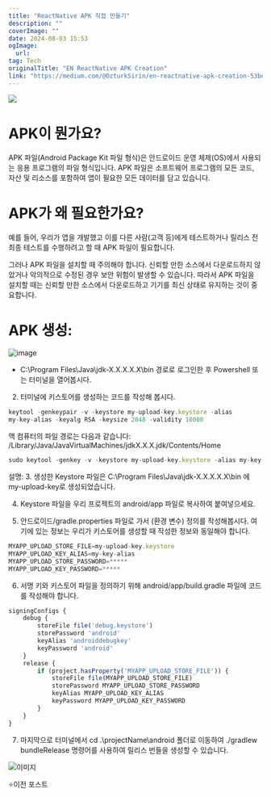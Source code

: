 ```yaml
---
title: "ReactNative APK 직접 만들기"
description: ""
coverImage: ""
date: 2024-08-03 15:53
ogImage: 
  url: 
tag: Tech
originalTitle: "EN ReactNative APK Creation"
link: "https://medium.com/@OzturkSirin/en-reactnative-apk-creation-53be8a14bed3"
---
```




<img src="/assets/img/ENReactNativeAPKCreation_0.png" />

# APK이 뭔가요?

APK 파일(Android Package Kit 파일 형식)은 안드로이드 운영 체제(OS)에서 사용되는 응용 프로그램의 파일 형식입니다. APK 파일은 소프트웨어 프로그램의 모든 코드, 자산 및 리소스를 포함하여 앱이 필요한 모든 데이터를 담고 있습니다.

# APK가 왜 필요한가요?

<div class="content-ad"></div>

예를 들어, 우리가 앱을 개발했고 이를 다른 사람(고객 등)에게 테스트하거나 릴리스 전 최종 테스트를 수행하려고 할 때 APK 파일이 필요합니다.

그러나 APK 파일을 설치할 때 주의해야 합니다.
신뢰할 만한 소스에서 다운로드하지 않았거나 악의적으로 수정된 경우 보안 위험이 발생할 수 있습니다. 따라서 APK 파일을 설치할 때는 신뢰할 만한 소스에서 다운로드하고 기기를 최신 상태로 유지하는 것이 중요합니다.

# APK 생성:

![image](/assets/img/ENReactNativeAPKCreation_1.png)

<div class="content-ad"></div>

- C:\Program Files\Java\jdk-X.X.X.X.X\bin 경로로 로그인한 후 Powershell 또는 터미널을 열어봅시다.

2. 터미널에 키스토어를 생성하는 코드를 작성해 봅시다.

```js
keytool -genkeypair -v -keystore my-upload-key.keystore -alias
my-key-alias -keyalg RSA -keysize 2048 -validity 10000
```

맥 컴퓨터의 파일 경로는 다음과 같습니다:
/Library/Java/JavaVirtualMachines/jdkX.X.X.jdk/Contents/Home

<div class="content-ad"></div>

```js
sudo keytool -genkey -v -keystore my-upload-key.keystore -alias my-key-alias -keyalg RSA -keysize 2048 -validity 10000
```

설명: 3. 생성한 Keystore 파일은 C:\Program Files\Java\jdk-X.X.X.X.X\bin 에 my-upload-key로 생성되었습니다.

4. Keystore 파일을 우리 프로젝트의 android/app 파일로 복사하여 붙여넣으세요.

<div class="content-ad"></div>

5. 안드로이드/gradle.properties 파일로 가서 (환경 변수) 정의를 작성해봅시다. 여기에 있는 정보는 우리가 키스토어를 생성할 때 작성한 정보와 동일해야 합니다.

```js
MYAPP_UPLOAD_STORE_FILE=my-upload-key.keystore
MYAPP_UPLOAD_KEY_ALIAS=my-key-alias
MYAPP_UPLOAD_STORE_PASSWORD=*****
MYAPP_UPLOAD_KEY_PASSWORD=*****
```

6. 서명 키와 키스토어 파일을 정의하기 위해 android/app/build.gradle 파일에 코드를 작성해야 합니다.

```js
signingConfigs {
    debug {
        storeFile file('debug.keystore')
        storePassword 'android'
        keyAlias 'androiddebugkey'
        keyPassword 'android'
    }
    release {
        if (project.hasProperty('MYAPP_UPLOAD_STORE_FILE')) {
            storeFile file(MYAPP_UPLOAD_STORE_FILE)
            storePassword MYAPP_UPLOAD_STORE_PASSWORD
            keyAlias MYAPP_UPLOAD_KEY_ALIAS
            keyPassword MYAPP_UPLOAD_KEY_PASSWORD
        }
    }
}
```

<div class="content-ad"></div>

7. 마지막으로 터미널에서 cd .\projectName\android 폴더로 이동하여 ./gradlew bundleRelease 명령어를 사용하여 릴리스 번들을 생성할 수 있습니다.

![이미지](/assets/img/ENReactNativeAPKCreation_2.png)

⭐이전 포스트
